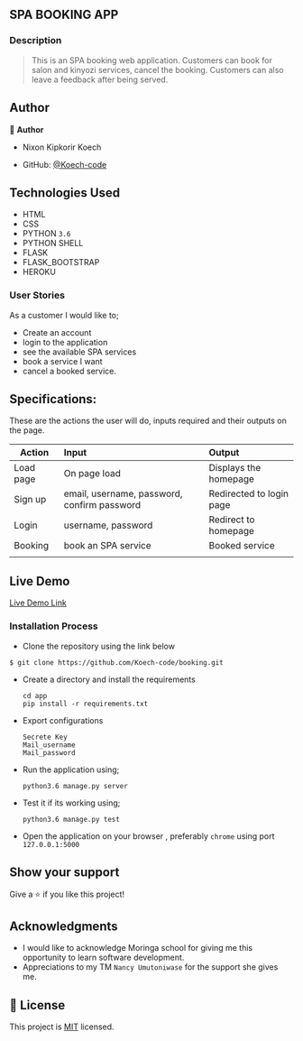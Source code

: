 ## SPA BOOKING APP

### Description
> This is an SPA booking web application.
> Customers can book for salon and kinyozi services, cancel the booking. 
> Customers can also leave a feedback after being served. 

## Author

👤 **Author**
- Nixon Kipkorir Koech

- GitHub: [@Koech-code](https://github.com/Koech-code)

## Technologies Used

- HTML
- CSS
- PYTHON `3.6`
- PYTHON SHELL 
- FLASK
- FLASK_BOOTSTRAP
- HEROKU

### User Stories
As a customer I would like to;

- Create an account  
- login to the application
- see the available SPA services
- book a service I want
- cancel a booked service.

## Specifications:
These are the actions the user will do, inputs required and their outputs on the page. 

  | Action    | Input                                      | Output                        |
  | ----------|:-------------                              | :------                       |
  | Load page | On page load                               | Displays the homepage         |
  | Sign up   | email, username, password, confirm password| Redirected to login page      |
  | Login     | username, password                         | Redirect to homepage          |
  | Booking   | book an SPA service                        | Booked service                |
  |           |                                            |                               |
## Live Demo

[Live Demo Link]( https://smartime.herokuapp.com/)


### Installation Process

- Clone the repository using the link below

```
$ git clone https://github.com/Koech-code/booking.git

```

- Create a directory and install the requirements

  ```
  cd app
  pip install -r requirements.txt
  ```
- Export configurations
  ```
  Secrete Key
  Mail_username
  Mail_password
  ```
- Run the application using;
  ```
  python3.6 manage.py server
  ```
- Test it if its working using;
  ```
  python3.6 manage.py test
  ```
- Open the application on your browser , preferably `chrome` using port `127.0.0.1:5000`


## Show your support

Give a ⭐️ if you like this project!

## Acknowledgments

- I would like to acknowledge Moringa school for giving me this opportunity to learn software development.
- Appreciations to  my TM `Nancy Umutoniwase` for the support she gives me.

## 📝 License

This project is [MIT](LICENCE.md) licensed.